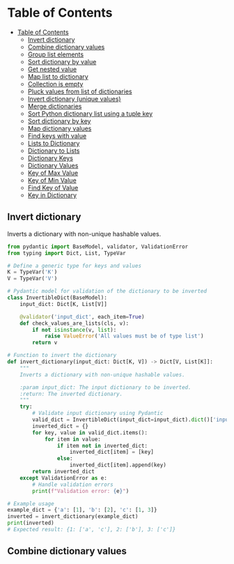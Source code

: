 # Table of Contents

- [Table of Contents](#table-of-contents)
  - [Invert dictionary](#invert-dictionary)
  - [Combine dictionary values](#combine-dictionary-values)
  - [Group list elements](#group-list-elements)
  - [Sort dictionary by value](#sort-dictionary-by-value)
  - [Get nested value](#get-nested-value)
  - [Map list to dictionary](#map-list-to-dictionary)
  - [Collection is empty](#collection-is-empty)
  - [Pluck values from list of dictionaries](#pluck-values-from-list-of-dictionaries)
  - [Invert dictionary (unique values)](#invert-dictionary-unique-values)
  - [Merge dictionaries](#merge-dictionaries)
  - [Sort Python dictionary list using a tuple key](#sort-python-dictionary-list-using-a-tuple-key)
  - [Sort dictionary by key](#sort-dictionary-by-key)
  - [Map dictionary values](#map-dictionary-values)
  - [Find keys with value](#find-keys-with-value)
  - [Lists to Dictionary](#lists-to-dictionary)
  - [Dictionary to Lists](#dictionary-to-lists)
  - [Dictionary Keys](#dictionary-keys)
  - [Dictionary Values](#dictionary-values)
  - [Key of Max Value](#key-of-max-value)
  - [Key of Min Value](#key-of-min-value)
  - [Find Key of Value](#find-key-of-value)
  - [Key in Dictionary](#key-in-dictionary)

## Invert dictionary

Inverts a dictionary with non-unique hashable values.

```python
from pydantic import BaseModel, validator, ValidationError
from typing import Dict, List, TypeVar

# Define a generic type for keys and values
K = TypeVar('K')
V = TypeVar('V')

# Pydantic model for validation of the dictionary to be inverted
class InvertibleDict(BaseModel):
    input_dict: Dict[K, List[V]]

    @validator('input_dict', each_item=True)
    def check_values_are_lists(cls, v):
        if not isinstance(v, list):
            raise ValueError('All values must be of type list')
        return v

# Function to invert the dictionary
def invert_dictionary(input_dict: Dict[K, V]) -> Dict[V, List[K]]:
    """
    Inverts a dictionary with non-unique hashable values.

    :param input_dict: The input dictionary to be inverted.
    :return: The inverted dictionary.
    """
    try:
        # Validate input dictionary using Pydantic
        valid_dict = InvertibleDict(input_dict=input_dict).dict()['input_dict']
        inverted_dict = {}
        for key, value in valid_dict.items():
            for item in value:
                if item not in inverted_dict:
                    inverted_dict[item] = [key]
                else:
                    inverted_dict[item].append(key)
        return inverted_dict
    except ValidationError as e:
        # Handle validation errors
        print(f"Validation error: {e}")

# Example usage
example_dict = {'a': [1], 'b': [2], 'c': [1, 3]}
inverted = invert_dictionary(example_dict)
print(inverted)
# Expected result: {1: ['a', 'c'], 2: ['b'], 3: ['c']}
```

## Combine dictionary values
